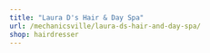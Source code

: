```yaml
---
title: "Laura D's Hair & Day Spa"
url: /mechanicsville/laura-ds-hair-and-day-spa/
shop: hairdresser
---
```

